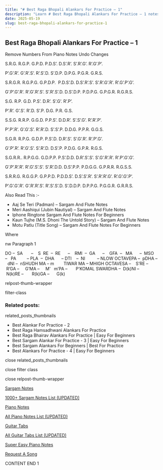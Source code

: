 ```yaml
---
title: "# Best Raga Bhopali Alankars For Practice – 1"
description: "Learn # Best Raga Bhopali Alankars For Practice – 1 notes, sargam, harmonium notations and flute notes. Easy step-by-step tutorial for beginners."
date: 2025-05-19
slug: best-raga-bhopali-alankars-for-practice-1
---
```


## Best Raga Bhopali Alankars For Practice – 1

Remove Numbers From Piano Notes
Undo Changes

S.R.G. R.G.P. G.P.D. P.D.S’. D.S’.R’. S’.R’.G’. R’.G’.P’.

P’.G’.R’. G’.R’.S’. R’.S’.D. S’.D.P. D.P.G. P.G.R. G.R.S.

S.R.G.R. R.G.P.G. G.P.D.P.  P.D.S’.D. D.S’.R’.S’. S’.R’.G’.R’. R’.G’.P’.G’.

G’.P’.G’.R’. R’.G’.R’.S’. S’.R’.S’.D. D.S’.D.P. P.D.P.G. G.P.G.R. R.G.R.S.

S.G. R.P. G.D. P.S’. D.R’. S’.G’. R’.P’.

P’.R’. G’.S’. R’.D. S’.P. D.G. P.R. G.S.

S.S.G. R.R.P. G.G.D. P.P.S’. D.D.R’. S’.S’.G’. R’.R’.P’.

P’.P’.R’. G’.G’.S’. R’.R’.D. S’.S’.P. D.D.G. P.P.R. G.G.S.

S.G.R. R.P.G. G.D.P. P.S’.D. D.R’.S’. S’.G’.R’. R’.P’.G’.

G’.P’.R’. R’.G’.S’. S’.R’.D. D.S’.P. P.D.G. G.P.R. R.G.S.

S.G.R.R.. R.P.G.G. G.D.P.P. P.S’.D.D. D.R’.S’.S’. S’.G’.R’.R’. R’.P’.G’.G’.

G’.P’.R’.R’. R’.G’.S’.S’. S’.R’.D.D. D.S’.P.P. P.D.G.G. G.P.R.R. R.G.S.S.

S.R.R.G. R.G.G.P. G.P.P.D. P.D.D.S’. D.S’.S’.R’. S’.R’.R’.G’. R’.G’.G’.P’.

P’.G’.G’.R’. G’.R’.R’.S’. R’.S’.S’.D. S’.D.D.P. D.P.P.G. P.G.G.R. G.R.R.S.



Also Read This :-



* Aaj Se Teri (Padman) – Sargam And Flute Notes
* Meri Aashiqui (Jubin Nautiyal) – Sargam And Flute Notes
* Iphone Ringtone Sargam And Flute Notes For Beginners
* Kaun Tujhe (M.S. Dhoni The Untold Story) – Sargam And Flute Notes
* Motu Patlu (Title Song) – Sargam And Flute Notes For Beginners

Where

nw Paragraph 1



DO –  SA       –    S  RE  –  RE      –    RMI  –  GA      –    GFA  –   MA      –  MSO  –   PA         – PLA  –  DHA      – DTI    –  NI          – NLOW OCTAVEPA –  pDHA –  dNI –  nSHUDH MA – m        TIWAR MA – MHIGH OCTAVESA –    S’RE –     R’GA –     G’MA –     M’   m’PA –       P’KOMAL SWARDHA –  D(k)NI –       N(k)RE –       R(k)GA –      G(k)



relpost-thumb-wrapper

filter-class

### Related posts:

related_posts_thumbnails

* Best Alankar For Practice - 2
* Best Raga Hamsadhwani Alankars For Practice
* Best Raga Bhairav Alankars For Practice | Easy For Beginners
* Best Sargam Alankar For Practice - 3 | Easy For Beginners
* Best Sargam Alankars For Beginners | Best For Practice
* Best Alankars For Practice - 4 | Easy For Beginners

close related_posts_thumbnails

close filter class

close relpost-thumb-wrapper

[Sargam Notes](https://www.notationsworld.com/sargam-notes.html)

[1000+ Sargam Notes List (UPDATED)](https://www.notationsworld.com/all-songs-list-sargam-notes.html)

[Piano Notes](https://www.notationsworld.com/piano-notes.html)

[All Piano Notes List (UPDATED)](https://www.notationsworld.com/all-songs-list-piano-notes.html)

[Guitar Tabs](https://www.notationsworld.com/guitar-tabs.html)

[All Guitar Tabs List (UPDATED)](https://www.notationsworld.com/all-songs-list-guitar-tabs.html)

[Super Easy Piano Notes](https://studywall.in/)

[Request A Song](https://www.notationsworld.com/request-a-song.html)

CONTENT END 1

